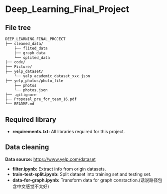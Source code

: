 # Deep_Learning_Final_Project
## File tree
```markdown DEEP_LEARNING_FINAL_PROJECT
DEEP_LEARNING_FINAL_PROJECT
├── cleaned_data/
    ├── flited_data
    ├── graph_data
    └── splited_data
├── code/
├── Picture/
├── yelp_dataset/
    └── yalp_academic_dataset_xxx.json
├── yelp_photos/photo_file
    ├── photos
    └── photos.json
├── .gitignore
├── Proposal_pre_for_team_16.pdf
└── README.md
```
## Required library
- **requirements.txt:** All libraries required for this project.
## Data cleaning
**Data source:** https://www.yelp.com/dataset
- **filter.ipynb:** Extract info from origin datasets.
- **train-test-split.ipynb:** Split dataset into training set and testing set.
- **data-for-graph.ipynb:** Transform data for graph constaction.(话说路径包含中文感觉不太好)